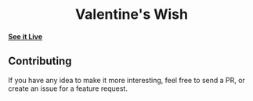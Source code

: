 <h1 align="center">
    Valentine's Wish
</h1>



#### [See it Live](https://govindcodes.github.io/ValentineWish/)


## Contributing

If you have any idea to make it more interesting, feel free to send a PR, or create an issue for a feature request.


